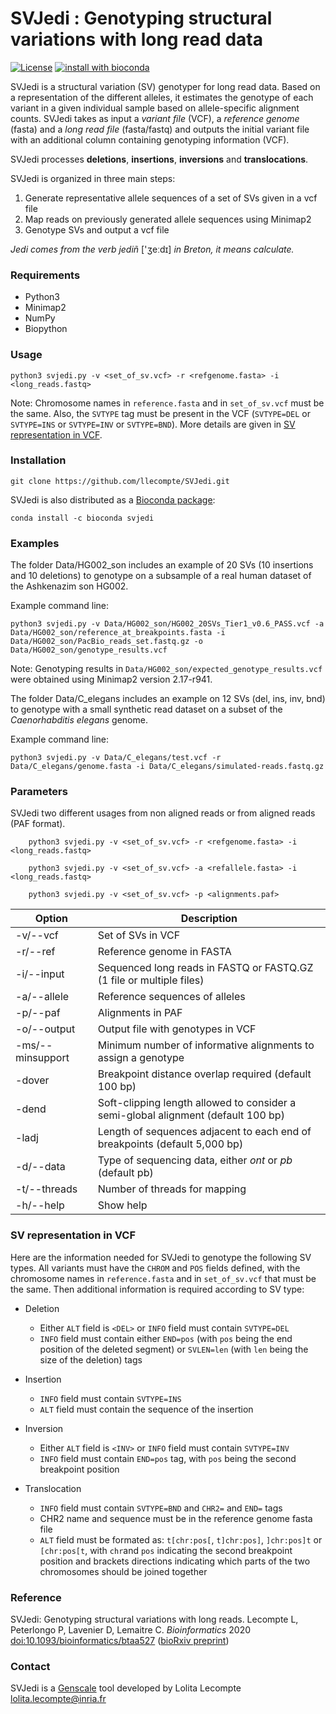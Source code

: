 # SVJedi : Genotyping structural variations with long read data

[![License](http://img.shields.io/:license-affero-blue.svg)](http://www.gnu.org/licenses/agpl-3.0.en.html) [![install with bioconda](https://img.shields.io/badge/install%20with-bioconda-brightgreen.svg?style=flat)](http://bioconda.github.io/recipes/svjedi/README.html)

SVJedi is a structural variation (SV) genotyper for long read data. 
Based on a representation of the different alleles, it estimates the genotype of each variant in a given individual sample based on allele-specific alignment counts.
SVJedi takes as input a *variant file* (VCF), a *reference genome* (fasta) and a *long read file* (fasta/fastq) and 
outputs the initial variant file with an additional column containing genotyping information (VCF).

SVJedi processes **deletions**, **insertions**, **inversions** and **translocations**.

SVJedi is organized in three main steps:

1. Generate representative allele sequences of a set of SVs given in a vcf file
2. Map reads on previously generated allele sequences using Minimap2
3. Genotype SVs and output a vcf file

*Jedi comes from the verb jediñ* ['ʒeːdɪ] *in Breton, it means calculate.*


### Requirements

- Python3
- Minimap2
- NumPy
- Biopython


### Usage

    python3 svjedi.py -v <set_of_sv.vcf> -r <refgenome.fasta> -i <long_reads.fastq>

Note: Chromosome names in `reference.fasta` and in `set_of_sv.vcf` must be the same. 
Also, the `SVTYPE` tag must be present in the VCF (`SVTYPE=DEL` or `SVTYPE=INS` or `SVTYPE=INV` or `SVTYPE=BND`). 
More details are given in [SV representation in VCF](#SV-representation-in-VCF).


### Installation

    git clone https://github.com/llecompte/SVJedi.git

SVJedi is also distributed as a [Bioconda package](https://anaconda.org/bioconda/svjedi):

	conda install -c bioconda svjedi	

### Examples

The folder Data/HG002_son includes an example of 20 SVs (10 insertions and 10 deletions) to genotype on a subsample of a real human dataset of the Ashkenazim son HG002.

Example command line:

	python3 svjedi.py -v Data/HG002_son/HG002_20SVs_Tier1_v0.6_PASS.vcf -a Data/HG002_son/reference_at_breakpoints.fasta -i Data/HG002_son/PacBio_reads_set.fastq.gz -o Data/HG002_son/genotype_results.vcf

Note: Genotyping results in `Data/HG002_son/expected_genotype_results.vcf` were obtained using Minimap2 version 2.17-r941.
 
 

The folder Data/C_elegans includes an example on 12 SVs (del, ins, inv, bnd) to genotype with a small synthetic read dataset on a subset of the *Caenorhabditis elegans* genome.

Example command line:

    python3 svjedi.py -v Data/C_elegans/test.vcf -r Data/C_elegans/genome.fasta -i Data/C_elegans/simulated-reads.fastq.gz



### Parameters

SVJedi two different usages from non aligned reads or from aligned reads (PAF format).

```
    python3 svjedi.py -v <set_of_sv.vcf> -r <refgenome.fasta> -i <long_reads.fastq>
    
    python3 svjedi.py -v <set_of_sv.vcf> -a <refallele.fasta> -i <long_reads.fastq>
    
    python3 svjedi.py -v <set_of_sv.vcf> -p <alignments.paf>
```

| Option       | Description                               |
| ------------ | ----------------------------------------- |
| -v/--vcf     | Set of SVs in VCF                         |
| -r/--ref     | Reference genome in FASTA                 |
| -i/--input   | Sequenced long reads in FASTQ or FASTQ.GZ (1 file or multiple files)|
| -a/--allele  | Reference sequences of alleles            |
| -p/--paf     | Alignments in PAF                         |
| -o/--output  | Output file with genotypes in VCF         |
| -ms/--minsupport | Minimum number of informative alignments to assign a genotype
| -dover       | Breakpoint distance overlap required (default 100 bp) |
| -dend        | Soft-clipping length allowed to consider a semi-global alignment (default 100 bp) |
| -ladj	       | Length of sequences adjacent to each end of breakpoints (default 5,000 bp) |
| -d/--data    | Type of sequencing data, either *ont* or *pb* (default pb)  |
| -t/--threads | Number of threads for mapping             |
| -h/--help    | Show help                                 |

### SV representation in VCF

Here are the information needed for SVJedi to genotype the following SV types. All variants must have the ```CHROM``` and ```POS``` fields defined, with the chromosome names in `reference.fasta` and in `set_of_sv.vcf` that must be the same. Then additional information is required according to SV type:

- Deletion
	- Either ```ALT``` field is ```<DEL>``` or ```INFO``` field must contain ```SVTYPE=DEL```
	- ```INFO``` field must contain either ```END=pos``` (with `pos` being the end position of the deleted segment) or ```SVLEN=len``` (with `len` being the size of the deletion) tags

- Insertion
	- ```INFO``` field must contain ```SVTYPE=INS```
	- ```ALT``` field must contain the sequence of the insertion 
	
- Inversion
	- Either ```ALT``` field is ```<INV>``` or ```INFO``` field must contain ```SVTYPE=INV```
	- ```INFO``` field must contain ```END=pos``` tag, with `pos` being the second breakpoint position

- Translocation
	- ```INFO``` field must contain ```SVTYPE=BND``` and ```CHR2=``` and ```END=``` tags
	- CHR2 name and sequence must be in the reference genome fasta file
	- ```ALT``` field must be formated as: ```t[chr:pos[```, ```t]chr:pos]```, ```]chr:pos]t``` or ```[chr:pos[t```, with `chr`and `pos` indicating the second breakpoint position and brackets directions indicating which parts of the two chromosomes should be joined together 

### Reference

SVJedi: Genotyping structural variations with long reads. Lecompte L, Peterlongo P, Lavenier D, Lemaitre C. *Bioinformatics* 2020 [doi:10.1093/bioinformatics/btaa527](https://academic.oup.com/bioinformatics/advance-article-abstract/doi/10.1093/bioinformatics/btaa527/5841661) ([bioRxiv preprint](https://www.biorxiv.org/content/10.1101/849208v1))


### Contact

SVJedi is a [Genscale](http://team.inria.fr/genscale/) tool developed by Lolita Lecompte <lolita.lecompte@inria.fr>

